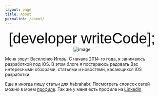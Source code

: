 ```yaml
---
layout: page
title: About
permalink: /about/
---
```


<center><font size="25" color="black" face="Arial">[developer writeCode];</font></center>

<center><img src="https://www.dropbox.com/s/gf5qlxtaaxqbs5m/Flza6RbtiJ4.jpg" alt="image"/></center>

Меня зовут Василенко Игорь.
С начала 2014-го года, я занимаюсь разработкой под iOS. В этом блоге я постараюсь радовать Вас интересными обзорами, статьями и новостями, касающихся iOS разработки. 

Еще я иногда пишу статьи для habrahabr. Посмотреть споисок сатей можно в моем <a href="http://habrahabr.ru/users/spbvasilenko14/">профиле</a>. Так же у меня есть профиле на <a href="https://www.linkedin.com/pub/igor-vasilenko/a3/450/593">LinkedIn</a>
